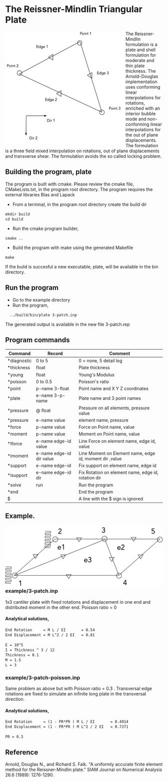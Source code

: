 
# The Reissner-Mindlin Triangular Plate

<img style="float: left;" src="resource/element.png">

The Reissner-Mindlin formulation is a plate and shell formulation for moderate and thin plate thickness. The Arnold-Douglas implementation uses conforming linear interpolations for rotations, enriched with an interior bubble mode and non-conforming linear interpolations for the out of plane displacements. The formulation is a three field mixed interpolation on rotations, out of plane displacements and transverse shear. The formulation avoids the so called locking problem.

## Building the program, plate
The program is built with cmake. Please
review the cmake file, CMakeLists.txt, in the program root directory.
The program requires the external libraries Blas and Lapack

* From a terminal, in the program root directory create the build dir
```
mkdir build
cd build
```

* Run the cmake program builder,

```
cmake ..
```

* Build the program with make using the generated Makefile
```
make
```

If the build is succesful a new executable, plate,  will be available in the bin directory.
## Run the program

* Go to the example directory
* Run the program,
  
```
  ../build/bin/plate 3-patch.inp
```

The generated output is available in the new file 3-patch.rep

## Program commands
Command | Record |Comment |
------------|-------|-------------------------|
*diagnostic | 0 to 5 | 0 = none, 5 detail log
*thickness  | float  | Plate thickness
*young      | float  | Young's Modulus
*poisson    | 0 to 0.5 | Poisson's ratio
*point      | p-name 3-float  | Point name and X Y Z coordinates
*plate      | e-name 3-p-name | Plate name and 3 point names
*pressure   | @ float  | Pressure on all elements, pressure value
*pressure   | e-name value | element name, pressure
*force      | p-name value | Force on Point name, value
*moment     | p-name value | Moment on Point name, value
*lforce     | e-name edge-id value | Line Force on element name, edge id, value
*lmoment    | e-name edge-id dir value | Line Moment on Element name, edge id, moment dir ,value
*support    | e-name edge-id  | Fix support on element name, edge id
*lsupport   | e-name edge-id dir | Fix Rotation on element name, edge id, rotation dir
*solve | run | Run the program
*end | | End the program
$ | | A line with the $ sign is ignored

## Example. 

<img style="float: left;" src="resource/3-plate.png">

### example/3-patch.inp 

1x3 cantiler plate with fixed rotations and displacement in one end and distributed moment in the other end. Poisson ratio  = 0

#### Analytical solutions,

```
End Rotation     = M L / EI       = 0.54
End Displacement = M L^2 / 2 EI   = 0.81

E = 10^5
I = Thickness ^ 3 / 12
Thickness = 0.1
M = 1.5
L = 3
```
### example/3-patch-poisson.inp

Same problem as above but with Poisson ratio = 0.3 . Transversal edge rotations are fixed to simulate an infinite long plate in the transversal direction.

#### Analytical solutions,

```
End Rotation     = (1 - PR*PR ) M L / EI       = 0.4914
End Displacement = (1 - PR*PR ) M L^2 / 2 EI   = 0.7371

PR = 0.3
```

## Reference
Arnold, Douglas N., and Richard S. Falk. "A uniformly accurate finite element method for the Reissner-Mindlin plate." SIAM Journal on Numerical Analysis 26.6 (1989): 1276-1290.